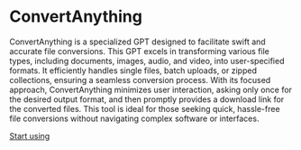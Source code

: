 # ConvertAnything

ConvertAnything is a specialized GPT designed to facilitate swift and accurate file conversions. This GPT excels in transforming various file types, including documents, images, audio, and video, into user-specified formats. It efficiently handles single files, batch uploads, or zipped collections, ensuring a seamless conversion process. With its focused approach, ConvertAnything minimizes user interaction, asking only once for the desired output format, and then promptly provides a download link for the converted files. This tool is ideal for those seeking quick, hassle-free file conversions without navigating complex software or interfaces.

[Start using](https://chat.openai.com/g/g-kMKw5tFmB)